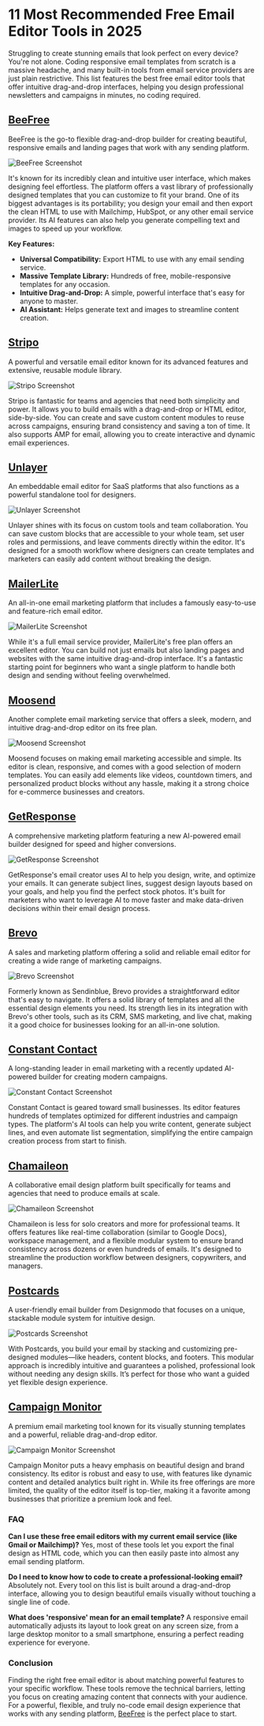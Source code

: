 # 11 Most Recommended Free Email Editor Tools in 2025

Struggling to create stunning emails that look perfect on every device? You're not alone. Coding responsive email templates from scratch is a massive headache, and many built-in tools from email service providers are just plain restrictive. This list features the best free email editor tools that offer intuitive drag-and-drop interfaces, helping you design professional newsletters and campaigns in minutes, no coding required.

## **[BeeFree](https://beefree.io)**

BeeFree is the go-to flexible drag-and-drop builder for creating beautiful, responsive emails and landing pages that work with any sending platform.

![BeeFree Screenshot](image/beefree.webp)


It's known for its incredibly clean and intuitive user interface, which makes designing feel effortless. The platform offers a vast library of professionally designed templates that you can customize to fit your brand. One of its biggest advantages is its portability; you design your email and then export the clean HTML to use with Mailchimp, HubSpot, or any other email service provider. Its AI features can also help you generate compelling text and images to speed up your workflow.

**Key Features:**

  * **Universal Compatibility:** Export HTML to use with any email sending service.
  * **Massive Template Library:** Hundreds of free, mobile-responsive templates for any occasion.
  * **Intuitive Drag-and-Drop:** A simple, powerful interface that's easy for anyone to master.
  * **AI Assistant:** Helps generate text and images to streamline content creation.

## **[Stripo](https://stripo.email/)**

A powerful and versatile email editor known for its advanced features and extensive, reusable module library.

![Stripo Screenshot](image/stripo.webp)


Stripo is fantastic for teams and agencies that need both simplicity and power. It allows you to build emails with a drag-and-drop or HTML editor, side-by-side. You can create and save custom content modules to reuse across campaigns, ensuring brand consistency and saving a ton of time. It also supports AMP for email, allowing you to create interactive and dynamic email experiences.

## **[Unlayer](https://unlayer.com/)**

An embeddable email editor for SaaS platforms that also functions as a powerful standalone tool for designers.

![Unlayer Screenshot](image/unlayer.webp)


Unlayer shines with its focus on custom tools and team collaboration. You can save custom blocks that are accessible to your whole team, set user roles and permissions, and leave comments directly within the editor. It's designed for a smooth workflow where designers can create templates and marketers can easily add content without breaking the design.

## **[MailerLite](https://www.mailerlite.com/)**

An all-in-one email marketing platform that includes a famously easy-to-use and feature-rich email editor.

![MailerLite Screenshot](image/mailerlite.webp)


While it's a full email service provider, MailerLite's free plan offers an excellent editor. You can build not just emails but also landing pages and websites with the same intuitive drag-and-drop interface. It's a fantastic starting point for beginners who want a single platform to handle both design and sending without feeling overwhelmed.

## **[Moosend](https://moosend.com/)**

Another complete email marketing service that offers a sleek, modern, and intuitive drag-and-drop editor on its free plan.

![Moosend Screenshot](image/moosend.webp)


Moosend focuses on making email marketing accessible and simple. Its editor is clean, responsive, and comes with a good selection of modern templates. You can easily add elements like videos, countdown timers, and personalized product blocks without any hassle, making it a strong choice for e-commerce businesses and creators.

## **[GetResponse](https://www.getresponse.com/)**

A comprehensive marketing platform featuring a new AI-powered email builder designed for speed and higher conversions.

![GetResponse Screenshot](image/getresponse.webp)


GetResponse's email creator uses AI to help you design, write, and optimize your emails. It can generate subject lines, suggest design layouts based on your goals, and help you find the perfect stock photos. It's built for marketers who want to leverage AI to move faster and make data-driven decisions within their email design process.

## **[Brevo](https://www.brevo.com/)**

A sales and marketing platform offering a solid and reliable email editor for creating a wide range of marketing campaigns.

![Brevo Screenshot](image/brevo.webp)


Formerly known as Sendinblue, Brevo provides a straightforward editor that's easy to navigate. It offers a solid library of templates and all the essential design elements you need. Its strength lies in its integration with Brevo's other tools, such as its CRM, SMS marketing, and live chat, making it a good choice for businesses looking for an all-in-one solution.

## **[Constant Contact](https://www.constantcontact.com/)**

A long-standing leader in email marketing with a recently updated AI-powered builder for creating modern campaigns.

![Constant Contact Screenshot](image/constantcontact.webp)


Constant Contact is geared toward small businesses. Its editor features hundreds of templates optimized for different industries and campaign types. The platform's AI tools can help you write content, generate subject lines, and even automate list segmentation, simplifying the entire campaign creation process from start to finish.

## **[Chamaileon](https://chamaileon.io/)**

A collaborative email design platform built specifically for teams and agencies that need to produce emails at scale.

![Chamaileon Screenshot](image/chamaileon.webp)


Chamaileon is less for solo creators and more for professional teams. It offers features like real-time collaboration (similar to Google Docs), workspace management, and a flexible modular system to ensure brand consistency across dozens or even hundreds of emails. It's designed to streamline the production workflow between designers, copywriters, and managers.

## **[Postcards](https://designmodo.com/postcards/)**

A user-friendly email builder from Designmodo that focuses on a unique, stackable module system for intuitive design.

![Postcards Screenshot](image/designmodo.webp)


With Postcards, you build your email by stacking and customizing pre-designed modules—like headers, content blocks, and footers. This modular approach is incredibly intuitive and guarantees a polished, professional look without needing any design skills. It’s perfect for those who want a guided yet flexible design experience.

## **[Campaign Monitor](https://www.campaignmonitor.com/)**

A premium email marketing tool known for its visually stunning templates and a powerful, reliable drag-and-drop editor.

![Campaign Monitor Screenshot](image/campaignmonitor.webp)


Campaign Monitor puts a heavy emphasis on beautiful design and brand consistency. Its editor is robust and easy to use, with features like dynamic content and detailed analytics built right in. While its free offerings are more limited, the quality of the editor itself is top-tier, making it a favorite among businesses that prioritize a premium look and feel.

### **FAQ**

**Can I use these free email editors with my current email service (like Gmail or Mailchimp)?**
Yes, most of these tools let you export the final design as HTML code, which you can then easily paste into almost any email sending platform.

**Do I need to know how to code to create a professional-looking email?**
Absolutely not. Every tool on this list is built around a drag-and-drop interface, allowing you to design beautiful emails visually without touching a single line of code.

**What does 'responsive' mean for an email template?**
A responsive email automatically adjusts its layout to look great on any screen size, from a large desktop monitor to a small smartphone, ensuring a perfect reading experience for everyone.

### **Conclusion**

Finding the right free email editor is about matching powerful features to your specific workflow. These tools remove the technical barriers, letting you focus on creating amazing content that connects with your audience. For a powerful, flexible, and truly no-code email design experience that works with any sending platform, [BeeFree](https://beefree.io) is the perfect place to start.
